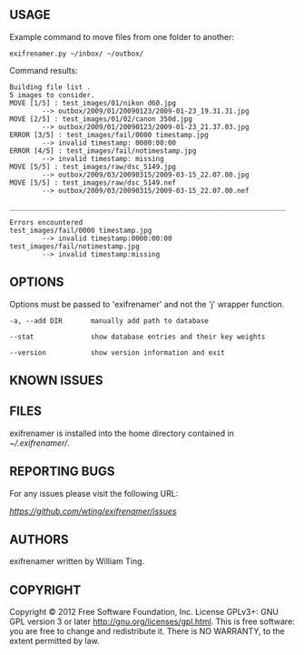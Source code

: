 ## USAGE

Example command to move files from one folder to another:

    exifrenamer.py ~/inbox/ ~/outbox/

Command results:

    Building file list .
    5 images to consider.
    MOVE [1/5] : test_images/01/nikon d60.jpg
            --> outbox/2009/01/20090123/2009-01-23_19.31.31.jpg
    MOVE [2/5] : test_images/01/02/canon 350d.jpg
            --> outbox/2009/01/20090123/2009-01-23_21.37.03.jpg
    ERROR [3/5] : test_images/fail/0000 timestamp.jpg
            --> invalid timestamp: 0000:00:00
    ERROR [4/5] : test_images/fail/notimestamp.jpg
            --> invalid timestamp: missing
    MOVE [5/5] : test_images/raw/dsc_5149.jpg
            --> outbox/2009/03/20090315/2009-03-15_22.07.00.jpg
    MOVE [5/5] : test_images/raw/dsc_5149.nef
            --> outbox/2009/03/20090315/2009-03-15_22.07.00.nef

    ____________________________________________________________________

    Errors encountered
    test_images/fail/0000 timestamp.jpg
            --> invalid timestamp:0000:00:00
    test_images/fail/notimestamp.jpg
            --> invalid timestamp:missing

## OPTIONS

Options must be passed to 'exifrenamer' and not the 'j' wrapper function.

    -a, --add DIR       manually add path to database

    --stat              show database entries and their key weights

    --version           show version information and exit

## KNOWN ISSUES

## FILES

exifrenamer is installed into the home directory contained in _~/.exifrenamer/_.

## REPORTING BUGS

For any issues please visit the following URL:

_https://github.com/wting/exifrenamer/issues_

## AUTHORS

exifrenamer written by William Ting.

## COPYRIGHT

Copyright © 2012 Free Software Foundation, Inc. License GPLv3+: GNU  GPL version 3 or later <http://gnu.org/licenses/gpl.html>. This is free software: you are free to change and redistribute it. There is NO WARRANTY, to the extent permitted by law.
